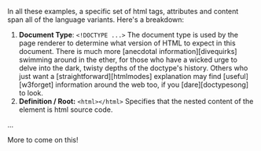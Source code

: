 In all these examples, a specific set of html tags, attributes and content span all of the language variants. Here's a breakdown:

1. **Document Type**: ```<!DOCTYPE ...>``` The document type is used by the page renderer to determine what version of HTML to expect in this document. There is much more [anecdotal information][divequirks] swimming around in the ether, for those who have a wicked urge to delve into the dark, twisty depths of the doctype's history. Others who just want a [straightforward][htmlmodes] explanation may find [useful][w3forget] information around the web too, if you [dare][doctypesong] to look.
2. **Definition / Root:** ```<html></html>``` Specifies that the nested content of the element is html source code.

...

More to come on this!